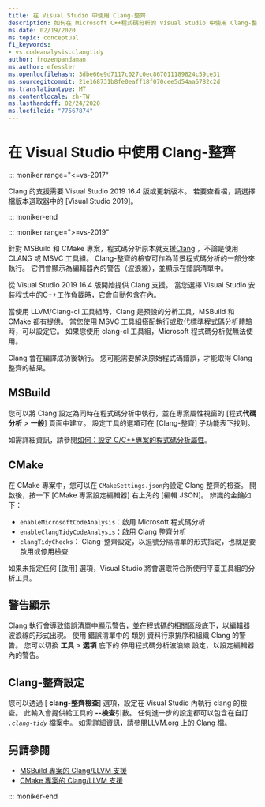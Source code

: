 ```yaml
---
title: 在 Visual Studio 中使用 Clang-整齊
description: 如何在 Microsoft C++程式碼分析的 Visual Studio 中使用 Clang-整齊。
ms.date: 02/19/2020
ms.topic: conceptual
f1_keywords:
- vs.codeanalysis.clangtidy
author: frozenpandaman
ms.author: efessler
ms.openlocfilehash: 3dbe66e9d7117c027c0ec867011189824c59ce31
ms.sourcegitcommit: 21e168731b8fe0eaff18f070cee5d54aa5782c2d
ms.translationtype: MT
ms.contentlocale: zh-TW
ms.lasthandoff: 02/24/2020
ms.locfileid: "77567874"
---
```

# <a name="using-clang-tidy-in-visual-studio"></a>在 Visual Studio 中使用 Clang-整齊

::: moniker range="<=vs-2017"

Clang 的支援需要 Visual Studio 2019 16.4 版或更新版本。 若要查看檔，請選擇檔版本選取器中的 [Visual Studio 2019]。

::: moniker-end

::: moniker range=">=vs-2019"

針對 MSBuild 和 CMake 專案，程式碼分析原本就支援[Clang](https://clang.llvm.org/extra/clang-tidy/) ，不論是使用 CLANG 或 MSVC 工具組。 Clang-整齊的檢查可作為背景程式碼分析的一部分來執行。 它們會顯示為編輯器內的警告（波浪線），並顯示在錯誤清單中。

從 Visual Studio 2019 16.4 版開始提供 Clang 支援。 當您選擇 Visual Studio 安裝程式中的C++工作負載時，它會自動包含在內。

當使用 LLVM/Clang-cl 工具組時，Clang 是預設的分析工具，MSBuild 和 CMake 都有提供。 當您使用 MSVC 工具組搭配執行或取代標準程式碼分析體驗時，可以設定它。 如果您使用 clang-cl 工具組，Microsoft 程式碼分析就無法使用。

Clang 會在編譯成功後執行。 您可能需要解決原始程式碼錯誤，才能取得 Clang 整齊的結果。

## <a name="msbuild"></a>MSBuild

您可以將 Clang 設定為同時在程式碼分析中執行，並在專案屬性視窗的 [程式**代碼分析** > **一般**] 頁面中建立。 設定工具的選項可在 [Clang-整齊] 子功能表下找到。

如需詳細資訊，請參閱[如何：設定 C/C++專案的程式碼分析屬性](../code-quality/how-to-set-code-analysis-properties-for-c-cpp-projects.md)。

## <a name="cmake"></a>CMake

在 CMake 專案中，您可以在 `CMakeSettings.json`內設定 Clang 整齊的檢查。 開啟後，按一下 [CMake 專案設定編輯器] 右上角的 [編輯 JSON]。 辨識的金鑰如下：

- `enableMicrosoftCodeAnalysis`：啟用 Microsoft 程式碼分析
- `enableClangTidyCodeAnalysis`：啟用 Clang 整齊分析
- `clangTidyChecks`： Clang-整齊設定，以逗號分隔清單的形式指定，也就是要啟用或停用檢查

如果未指定任何 [啟用] 選項，Visual Studio 將會選取符合所使用平臺工具組的分析工具。

## <a name="warning-display"></a>警告顯示

Clang 執行會導致錯誤清單中顯示警告，並在程式碼的相關區段底下，以編輯器波浪線的形式出現。 使用 錯誤清單中的 類別 資料行來排序和組織 Clang 的警告。 您可以切換 **工具** > **選項** 底下的 停用程式碼分析波浪線 設定，以設定編輯器內的警告。

## <a name="clang-tidy-configuration"></a>Clang-整齊設定

您可以透過 [ **clang-整齊檢查**] 選項，設定在 Visual Studio 內執行 clang 的檢查。 此輸入會提供給工具的 **--檢查**引數。 任何進一步的設定都可以包含在自訂 *`.clang-tidy`* 檔案中。 如需詳細資訊，請參閱[LLVM.org 上的 Clang 檔](https://clang.llvm.org/extra/clang-tidy/)。

## <a name="see-also"></a>另請參閱

- [MSBuild 專案的 Clang/LLVM 支援](https://devblogs.microsoft.com/cppblog/clang-llvm-support-for-msbuild-projects/)
- [CMake 專案的 Clang/LLVM 支援](https://devblogs.microsoft.com/cppblog/visual-studio-cmake-support-clang-llvm-cmake-3-14-vcpkg-and-performance-improvements/)

::: moniker-end
